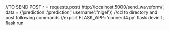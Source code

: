 //TO SEND POST r = requests.post('http://localhost:5000/send_waveform/', data = {'prediction':'prediction','username':'nigel'})
//cd to directory and post following commands
//export FLASK_APP='connect4.py' flask devinit ; flask run
